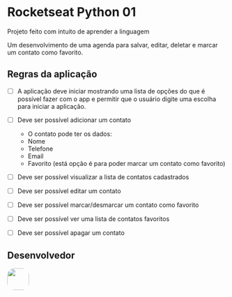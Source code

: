 # Rocketseat Python 01

Projeto feito com intuito de aprender a linguagem

Um desenvolvimento de uma agenda para salvar, editar, deletar e marcar um contato como favorito.


## Regras da aplicação

- [ ] A aplicação deve iniciar mostrando uma lista de opções do que é possível fazer com o app e permitir que o usuário digite uma escolha para iniciar a aplicação.
- [ ] Deve ser possível adicionar um contato
    - O contato pode ter os dados:
    - Nome
    - Telefone
    - Email
    - Favorito (está opção é para poder marcar um contato como favorito)
- [ ] Deve ser possível visualizar a lista de contatos cadastrados
- [ ] Deve ser possível editar um contato
- [ ] Deve ser possível marcar/desmarcar um contato como favorito
- [ ] Deve ser possível ver uma lista de contatos favoritos
- [ ] Deve ser possível apagar um contato


## Desenvolvedor

<img src="https://github.com/ikidoncc.png" width="50px" height="50px" style="border-radius: 1rem" />